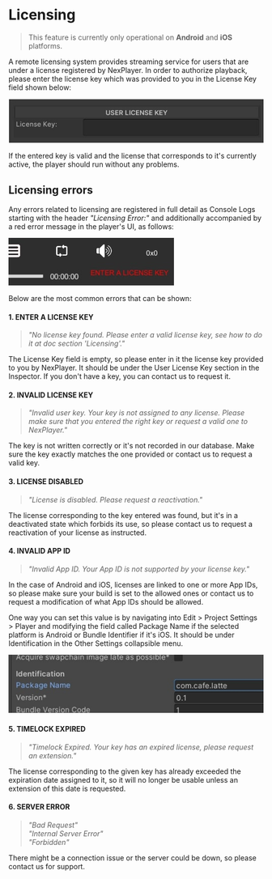 # Licensing
>This feature is currently only operational on **Android** and **iOS** platforms.

A remote licensing system provides streaming service for users that are under a license registered by NexPlayer. In order to authorize playback, please enter the license key which was provided to you in the License Key field shown below:

![](../assets/basic/license0.jpg)

If the entered key is valid and the license that corresponds to it's currently active, the player should run without any problems.

## Licensing errors

Any errors related to licensing are registered in full detail as Console Logs starting with the header *"Licensing Error:"* and additionally accompanied by a red error message in the player's UI, as follows:

![](../assets/basic/license1.jpg)

Below are the most common errors that can be shown:

#### 1. ENTER A LICENSE KEY
> *"No license key found. Please enter a valid license key, see how to do it at doc section 'Licensing'."* 

The License Key field is empty, so please enter in it the license key provided to you by NexPlayer. It should be under the User License Key section in the Inspector. If you don't have a key, you can contact us to request it.

#### 2. INVALID LICENSE KEY
> *"Invalid user key. Your key is not assigned to any license. Please make sure that you entered the right key or request a valid one to NexPlayer."*  

The key is not written correctly or it's not recorded in our database. Make sure the key exactly matches the one provided or contact us to request a valid key.

#### 3. LICENSE DISABLED
> *"License is disabled. Please request a reactivation."*  

The license corresponding to the key entered was found, but it's in a deactivated state which forbids its use, so please contact us to request a reactivation of your license as instructed.

#### 4. INVALID APP ID
> *"Invalid App ID. Your App ID is not supported by your license key."*  

In the case of Android and iOS, licenses are linked to one or more App IDs, so please make sure your build is set to the allowed ones or contact us to request a modification of what App IDs should be allowed.

One way you can set this value is by navigating into Edit > Project Settings > Player and modifying the field called Package Name if the selected platform is Android or Bundle Identifier if it's iOS. It should be under Identification in the Other Settings collapsible menu.

![](../assets/basic/license2.jpg)

#### 5. TIMELOCK EXPIRED 
> *"Timelock Expired. Your key has an expired license, please request an extension."*  

The license corresponding to the given key has already exceeded the expiration date assigned to it, so it will no longer be usable unless an extension of this date is requested.

#### 6. SERVER ERROR
> *"Bad Request"*  
> *"Internal Server Error"*  
> *"Forbidden"*

There might be a connection issue or the server could be down, so please contact us for support.
